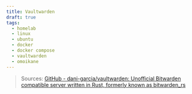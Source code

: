 ```yaml
---
title: Vaultwarden
draft: true
tags:
  - homelab
  - linux
  - ubuntu
  - docker
  - docker compose
  - vaultwarden
  - omoikane
---
```


> Sources:
> [GitHub - dani-garcia/vaultwarden: Unofficial Bitwarden compatible server written in Rust, formerly known as bitwarden\_rs](https://github.com/dani-garcia/vaultwarden)